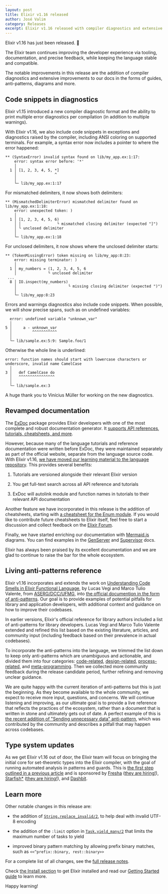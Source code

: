 ```yaml
---
layout: post
title: Elixir v1.16 released
author: José Valim
category: Releases
excerpt: Elixir v1.16 released with compiler diagnostics and extensive documentation
---
```


Elixir v1.16 has just been released. 🎉

The Elixir team continues improving the developer experience
via tooling, documentation, and precise feedback, while keeping
the language stable and compatible.

The notable improvements in this release are the addition of
compiler diagnostics and extensive improvements to our docs
in the forms of guides, anti-patterns, diagrams and more.

## Code snippets in diagnostics

Elixir v1.15 introduced a new compiler diagnostic format and
the ability to print multiple error diagnostics per compilation
(in addition to multiple warnings).

With Elixir v1.16, we also include code snippets in exceptions
and diagnostics raised by the compiler, including ANSI coloring
on supported terminals. For example, a syntax error now includes
a pointer to where the error happened:

```
** (SyntaxError) invalid syntax found on lib/my_app.ex:1:17:
    error: syntax error before: '*'
    │
  1 │ [1, 2, 3, 4, 5, *]
    │                 ^
    │
    └─ lib/my_app.ex:1:17
```

For mismatched delimiters, it now shows both delimiters:

```
** (MismatchedDelimiterError) mismatched delimiter found on lib/my_app.ex:1:18:
    error: unexpected token: )
    │
  1 │ [1, 2, 3, 4, 5, 6)
    │ │                └ mismatched closing delimiter (expected "]")
    │ └ unclosed delimiter
    │
    └─ lib/my_app.ex:1:18
```

For unclosed delimiters, it now shows where the unclosed delimiter starts:

```
** (TokenMissingError) token missing on lib/my_app:8:23:
    error: missing terminator: )
    │
  1 │ my_numbers = (1, 2, 3, 4, 5, 6
    │              └ unclosed delimiter
 ...
  8 │ IO.inspect(my_numbers)
    │                       └ missing closing delimiter (expected ")")
    │
    └─ lib/my_app:8:23
```

Errors and warnings diagnostics also include code snippets.
When possible, we will show precise spans, such as on undefined variables:

```
  error: undefined variable "unknown_var"
  │
5 │     a - unknown_var
  │         ^^^^^^^^^^^
  │
  └─ lib/sample.ex:5:9: Sample.foo/1
```

Otherwise the whole line is underlined:

```
error: function names should start with lowercase characters or underscore, invalid name CamelCase
  │
3 │   def CamelCase do
  │   ^^^^^^^^^^^^^^^^
  │
  └─ lib/sample.ex:3
```

A huge thank you to Vinícius Müller for working on the new diagnostics.

## Revamped documentation

The [ExDoc](https://github.com/elixir-lang/ex_doc) package provides Elixir developers
with one of the most complete and robust documentation generator. It [supports API
references, tutorials, cheatsheets, and more](/blog/2022/12/22/cheatsheets-and-8-other-features-in-exdoc-that-improve-the-developer-experience/).

However, because many of the language tutorials and reference documentation
were written before ExDoc, they were maintained separately as part of the
official website, separate from the language source code. With Elixir v1.16,
[we have moved our learning material to the language repository](https://hexdocs.pm/elixir/introduction.html).
This provides several benefits:

1. Tutorials are versioned alongside their relevant Elixir version

2. You get full-text search across all API reference and tutorials

3. ExDoc will autolink module and function names in tutorials to their relevant API documentation

Another feature we have incorporated in this release is the addition
of cheatsheets, starting with [a cheatsheet for the Enum module](https://hexdocs.pm/elixir/main/enum-cheat.html).
If you would like to contribute future cheatsheets to Elixir itself,
feel free to start a discussion and collect feedback on the
[Elixir Forum](https://elixirforum.com/).

Finally, we have started enriching our documentation with
[Mermaid.js](https://mermaid.js.org/) diagrams. You can find examples
in the [GenServer](https://hexdocs.pm/elixir/GenServer.html)
and [Supervisor](https://hexdocs.pm/elixir/Supervisor.html) docs.

Elixir has always been praised by its excellent documentation and
we are glad to continue to raise the bar for the whole ecosystem.

## Living anti-patterns reference

Elixir v1.16 incorporates and extends the work on [Understanding Code Smells
in Elixir Functional Language](https://github.com/lucasvegi/Elixir-Code-Smells/blob/main/etc/2023-emse-code-smells-elixir.pdf),
by Lucas Vegi and Marco Tulio Valente, from [ASERG/DCC/UFMG](http://aserg.labsoft.dcc.ufmg.br/),
into [the official documention in the form of anti-patterns](https://hexdocs.pm/elixir/what-anti-patterns.html).
Our goal is to provide examples of potential pitfalls for library and
application developers, with additional context and guidance on how
to improve their codebases.

In earlier versions, Elixir's official reference for library authors
included a list of anti-patterns for library developers. Lucas Vegi and
Marco Tulio Valente extended and refined this list based on the existing
literature, articles, and community input (including feedback based on
their prevalence in actual codebases).

To incorporate the anti-patterns into the language, we trimmed the list down
to keep only anti-patterns which are unambiguous and actionable, and divided
them into four categories: [code-related](https://hexdocs.pm/elixir/code-anti-patterns.html),
[design-related](https://hexdocs.pm/elixir/design-anti-patterns.html),
[process-related](https://hexdocs.pm/elixir/process-anti-patterns.html),
and [meta-programming](https://hexdocs.pm/elixir/meta-anti-patterns.html).
Then we collected more community feedback during the release candidate
period, further refining and removing unclear guidance.

We are quite happy with the current iteration of anti-patterns but
this is just the beginning. As they become available to the whole community,
we expect to receive more input, questions, and concerns. We will
continue listening and improving, as our ultimate goal is to provide
a live reference that reflects the practices of the ecosystem,
rather than a document that is written in stone and ultimately gets
out of date. A perfect example of this is [the recent addition of
"Sending unnecessary data" anti-pattern](https://github.com/elixir-lang/elixir/pull/13194),
which was contributed by the community and describes a pitfall that may
happen across codebases.

## Type system updates

As we get Elixir v1.16 out of door, the Elixir team will focus on bringing
the initial core for set-theoretic types into the Elixir compiler, with the
goal of running automated analysis in patterns and guards. This is [the first
step outlined in a previous article](/blog/2023/06/22/type-system-updates-research-dev/)
and is sponsored by [Fresha](https://www.fresha.com) ([they are hiring!](https://www.fresha.com/careers/openings?department=engineering)),
[Starfish*](https://starfish.team) ([they are hiring!](https://starfish.team/jobs/experienced-elixir-developer)),
and [Dashbit](https://dashbit.co).

## Learn more

Other notable changes in this release are:

* the addition of [`String.replace_invalid/2`](https://hexdocs.pm/elixir/String.html#replace_invalid/2), to help deal with invalid UTF-8 encoding

* the addition of the `:limit` option in [`Task.yield_many/2`](https://hexdocs.pm/elixir/Task.html#yield_many/2) that limits the maximum number of tasks to yield

* improved binary pattern matching by allowing prefix binary matches, such as `<<^prefix::binary, rest::binary>>`

For a complete list of all changes, see the
[full release notes](https://github.com/elixir-lang/elixir/releases/tag/v1.16.0).

Check [the Install section](/install.html) to get Elixir installed and
read our [Getting Started guide](https://hexdocs.pm/elixir/introduction.html)
to learn more.

Happy learning!
